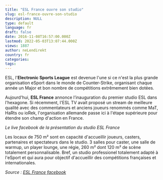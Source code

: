 ```yaml
---
title: "ESL France ouvre son studio"
slug: esl-france-ouvre-son-studio
description: NULL
type: default
language: fr
draft: false
date: 2016-11-08T16:57:00.000Z
lastmod: 2022-05-03T13:07:44.000Z
views: 1887
author: neLendirekt
country: fr
categories:
tags:
---
```

ESL, l'**Electronic Sports** **League** est devenue l'une si ce n'est la plus grande organisation eSport dans le monde de Counter-Strike, organisant chaque année un Major et bon nombre de compétitions extrêmement bien dotées.

Aujourd'hui, **ESL France** annonce l’inauguration du premier studio ESL dans l'hexagone. Si récemment, l'ESL TV avait proposé un stream de meilleure qualité avec des commentateurs et anciens joueurs renommés comme MaT, HaRts ou ioRek, l'organisation allemande passe ici à l'étape supérieure pour étendre son champ d'action en France. 

  
_Le live facebook de la présentation du studio ESL France_

Les locaux de 750 m² sont en capacité d'accueillir joueurs, casters, partenaires et spectateurs dans le studio. 3 salles pour caster, une salle de warmup, un player lounge, une régie, 260 m² dont 120 m² de scène totalement personnalisable. Bref, un studio professionel totalement adapté à l'eSport et qui aura pour objectif d'accueillir des compétitions françaises et internationales.

_Source : [ESL France facebook](https://www.facebook.com/eslfr/)_
